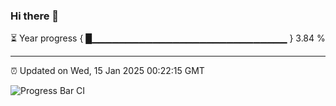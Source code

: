 ### Hi there 👋

⏳ Year progress { █▁▁▁▁▁▁▁▁▁▁▁▁▁▁▁▁▁▁▁▁▁▁▁▁▁▁▁▁▁ } 3.84 %

---

⏰ Updated on Wed, 15 Jan 2025 00:22:15 GMT

![Progress Bar CI](https://github.com/liununu/liununu/workflows/Progress%20Bar%20CI/badge.svg)
